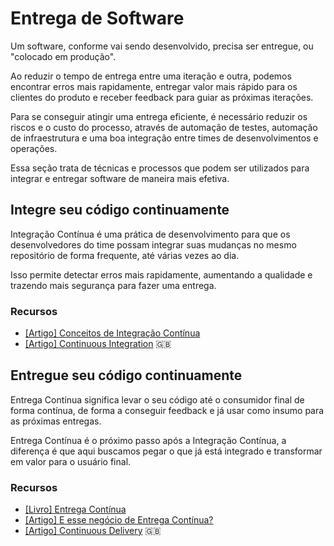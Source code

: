 # Entrega de Software

Um software, conforme vai sendo desenvolvido, precisa ser entregue, ou "colocado
em produção".

Ao reduzir o tempo de entrega entre uma iteração e outra, podemos encontrar
erros mais rapidamente, entregar valor mais rápido para os clientes do produto
e receber feedback para guiar as próximas iterações.

Para se conseguir atingir uma entrega eficiente, é necessário reduzir os riscos
e o custo do processo, através de automação de testes, automação de
infraestrutura e uma boa integração entre times de desenvolvimentos e operações.

Essa seção trata de técnicas e processos que podem ser utilizados para integrar
e entregar software de maneira mais efetiva.

<!-- toc -->

## Integre seu código continuamente

Integração Contínua é uma prática de desenvolvimento para que os
desenvolvedores do time possam integrar suas mudanças no mesmo repositório de
forma frequente, até várias vezes ao dia.

Isso permite detectar erros mais rapidamente, aumentando a qualidade e trazendo
mais segurança para fazer uma entrega.

### Recursos

* [[Artigo] Conceitos de Integração Contínua](http://www.linhadecodigo.com.br/artigo/1252/dividir-conquistar-e-integrar-conceitos-de-integracao-continua-para-testadores-ageis.aspx)
* [[Artigo] Continuous Integration](http://martinfowler.com/articles/continuousIntegration.html)
  :uk:

## Entregue seu código continuamente

Entrega Contínua significa levar o seu código até o consumidor final de forma
contínua, de forma a conseguir feedback e já usar como insumo para as próximas
entregas.

Entrega Contínua é o próximo passo após a Integração Contínua, a diferença é que
aqui buscamos pegar o que já está integrado e transformar em valor para o
usuário final.

### Recursos

* [[Livro] Entrega Contínua](https://www.amazon.com.br/Entrega-Cont%C3%ADnua-Entregar-Software-Confi%C3%A1vel/dp/8582601034)
* [[Artigo] E esse negócio de Entrega Contínua?](https://brizeno.wordpress.com/2014/01/27/e-esse-negocio-de-entrega-continua/)
* [[Artigo] Continuous Delivery](http://martinfowler.com/bliki/ContinuousDelivery.html)
  :uk:
